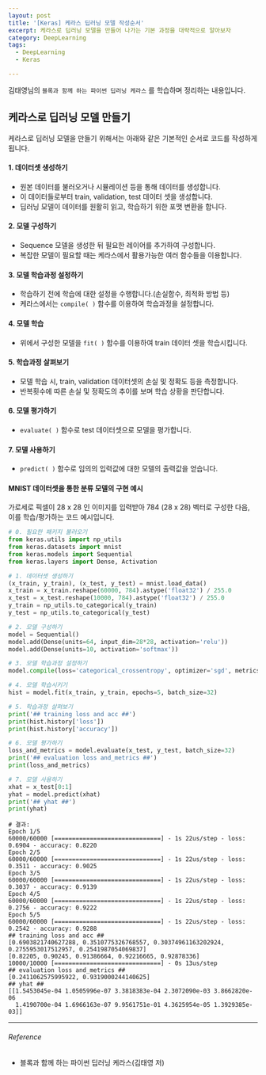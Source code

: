 ```yaml
---
layout: post
title: '[Keras] 케라스 딥러닝 모델 작성순서'
excerpt: 케라스로 딥러닝 모델을 만들어 나가는 기본 과정을 대략적으로 알아보자
category: DeepLearning
tags:
  - DeepLearning
  - Keras

---
```


김태영님의 `블록과 함께 하는 파이썬 딥러닝 케라스` 를 학습하며 정리하는 내용입니다.

## 케라스로 딥러닝 모델 만들기

케라스로 딥러닝 모델을 만들기 위해서는 아래와 같은 기본적인 순서로 코드를 작성하게 됩니다.



#### 1. 데이터셋 생성하기

* 원본 데이터를 불러오거나 시뮬레이션 등을 통해 데이터를 생성합니다.
* 이 데이터들로부터 train, validation, test 데이터 셋을 생성합니다.
* 딥러닝 모델이 데이터를 원활히 읽고, 학습하기 위한 포맷 변환을 합니다.

#### 2. 모델 구성하기

* Sequence 모델을 생성한 뒤 필요한 레이어를 추가하여 구성합니다.
* 복잡한 모델이 필요할 때는 케라스에서 활용가능한 여러 함수들을 이용합니다.

#### 3. 모델 학습과정 설정하기

* 학습하기 전에 학습에 대한 설정을 수행합니다.(손실함수, 최적화 방법 등)
* 케라스에서는 `compile( )` 함수를 이용하여 학습과정을 설정합니다.

#### 4. 모델 학습

* 위에서 구성한 모델을 `fit( )` 함수를 이용하여 train 데이터 셋을 학습시킵니다.

#### 5. 학습과정 살펴보기

* 모델 학습 시, train, validation 데이터셋의 손실 및 정확도 등을 측정합니다.
* 반복횟수에 따른 손실 및 정확도의 추이를 보며 학습 상황을 판단합니다.

#### 6. 모델 평가하기

* `evaluate( )` 함수로 test 데이터셋으로 모델을 평가합니다.

#### 7. 모델 사용하기

* `predict( )` 함수로 임의의 입력값에 대한 모델의 출력값을 얻습니다.



#### MNIST 데이터셋을 통한 분류 모델의 구현 예시

가로세로 픽셀이 28 x 28 인 이미지를 입력받아 784 (28 x 28) 벡터로 구성한 다음, 이를 학습/평가하는 코드 예시입니다.

```python
# 0. 필요한 패키지 불러오기
from keras.utils import np_utils
from keras.datasets import mnist
from keras.models import Sequential
from keras.layers import Dense, Activation

# 1. 데이터셋 생성하기
(x_train, y_train), (x_test, y_test) = mnist.load_data()
x_train = x_train.reshape(60000, 784).astype('float32') / 255.0
x_test = x_test.reshape(10000, 784).astype('float32') / 255.0
y_train = np_utils.to_categorical(y_train)
y_test = np_utils.to_categorical(y_test)

# 2. 모델 구성하기
model = Sequential()
model.add(Dense(units=64, input_dim=28*28, activation='relu'))
model.add(Dense(units=10, activation='softmax'))

# 3. 모델 학습과정 설정하기
model.compile(loss='categorical_crossentropy', optimizer='sgd', metrics=['accuracy'])

# 4. 모델 학습시키기
hist = model.fit(x_train, y_train, epochs=5, batch_size=32)

# 5. 학습과정 살펴보기
print('## training loss and acc ##')
print(hist.history['loss'])
print(hist.history['accuracy'])

# 6. 모델 평가하기
loss_and_metrics = model.evaluate(x_test, y_test, batch_size=32)
print('## evaluation loss and_metrics ##')
print(loss_and_metrics)

# 7. 모델 사용하기
xhat = x_test[0:1]
yhat = model.predict(xhat)
print('## yhat ##')
print(yhat)
```

```
# 결과: 
Epoch 1/5
60000/60000 [==============================] - 1s 22us/step - loss: 0.6904 - accuracy: 0.8220
Epoch 2/5
60000/60000 [==============================] - 1s 22us/step - loss: 0.3511 - accuracy: 0.9025
Epoch 3/5
60000/60000 [==============================] - 1s 22us/step - loss: 0.3037 - accuracy: 0.9139
Epoch 4/5
60000/60000 [==============================] - 1s 22us/step - loss: 0.2756 - accuracy: 0.9222
Epoch 5/5
60000/60000 [==============================] - 1s 22us/step - loss: 0.2542 - accuracy: 0.9288
## training loss and acc ##
[0.6903821740627288, 0.3510775326768557, 0.30374961163202924, 0.2755953017512957, 0.2541987054069837]
[0.82205, 0.90245, 0.91386664, 0.92216665, 0.92878336]
10000/10000 [==============================] - 0s 13us/step
## evaluation loss and_metrics ##
[0.2411062575995922, 0.9319000244140625]
## yhat ##
[[1.5453045e-04 1.0505996e-07 3.3818383e-04 2.3072090e-03 3.8662820e-06
  1.4190700e-04 1.6966163e-07 9.9561751e-01 4.3625954e-05 1.3929385e-03]]
```





---------

###### Reference

- 블록과 함께 하는 파이썬 딥러닝 케라스(김태영 저)
